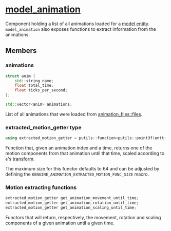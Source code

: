 # [model_animation](model_animation.hpp)

Component holding a list of all animations loaded for a [model entity](../../model_instance/data/model.md). `model_animation` also exposes functions to extract information from the animations.

## Members

### animations

```cpp
struct anim {
    std::string name;
    float total_time;
    float ticks_per_second;
};

std::vector<anim> animations;
```

List of all animations that were loaded from [animation_files::files](animation_files.md).

### extracted_motion_getter type

```cpp
using extracted_motion_getter = putils::function<putils::point3f(entt::entity e, size_t anim, float time), KENGINE_ANIMATION_EXTRACTED_MOTION_FUNC_SIZE>;
```

Function that, given an animation index and a time, returns one of the motion components from that animation until that time, scaled according to `e`'s [transform](../../core/data/transform.md).

The maximum size for this functor defaults to 64 and can be adjusted by defining the `KENGINE_ANIMATION_EXTRACTED_MOTION_FUNC_SIZE` macro.

### Motion extracting functions

```cpp
extracted_motion_getter get_animation_movement_until_time;
extracted_motion_getter get_animation_rotation_until_time;
extracted_motion_getter get_animation_scaling_until_time;
```

Functors that will return, respectively, the movement, rotation and scaling components of a given animation until a given time.